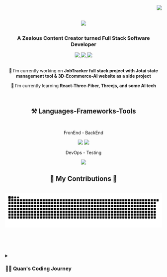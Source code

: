 <img align="right" src="https://visitor-badge.laobi.icu/badge?page_id=ZinWR.ZinWR" />

<h1 align="center">
    <img src="https://readme-typing-svg.herokuapp.com?font=Fira+Code&weight=600&size=35&duration=4000&pause=500&color=F75158&center=true&vCenter=true&random=false&width=500&height=70&lines=Hi+There!%F0%9F%91%8B;I'm+Quan+Nguyen!;" />
</h1>

<h3 align="center">A Zealous Content Creator turned Full Stack Software Developer</h3>

<div align="center"> 
  <a href="mailto:quanzinnguyen@gmail.com">
    <img src="https://img.shields.io/badge/Gmail-333333?style=for-the-badge&logo=gmail&logoColor=red" />
  </a>
  <a href="https://www.linkedin.com/in/quan-nguyen27" target="_blank">
    <img src="https://img.shields.io/badge/LinkedIn-0077B5?style=for-the-badge&logo=linkedin&logoColor=white" target="_blank" />
  </a>
  <a href="#" target="_blank">
     <img src="https://img.shields.io/badge/Portfolio-FF5722?style=for-the-badge&logo=todoist&logoColor=white" target="_blank" /> 
  </a>
</div>

<br/>

<div align="center">
 
 🔭 I’m currently working on **JobTracker full stack project with Jotai state management tool & 3D-Ecommerce-AI website as a side project**
 
 🌱 I’m currently learning **React-Three-Fiber, Threejs, and some AI tech**

 </div>

<br/>

<h2 align="center">⚒️ Languages-Frameworks-Tools</h2>
<br/>
<div align="center">
    <p>FronEnd - BackEnd</p>
    <img src="https://skillicons.dev/icons?i=javascript,react,redux,ts,threejs,html,css,tailwind,sass,d3,materialui,electron" />
    <img src="https://skillicons.dev/icons?i=express,mongodb,postgres,redis,postman,webpack,vite,py,c,cpp" />
    <p>DevOps - Testing</p>
    <img src="https://skillicons.dev/icons?i=kubernetes,docker,prometheus,grafana,jest" />
</div>

<div align="center">
  <h2>🐍 My Contributions 🐍</h2>
  <br>
  <img alt="snake eating my contributions" src="https://raw.githubusercontent.com/ZinWR/ZinWR/output/github-contribution-grid-snake.svg" />
  
  <br/><br/><br/>
</div>

<details>
 <summary><h3>👨‍💻 Quan's Coding Journey</h3></summary>
   I started my coding journey as a Biochemistry & Molecular Biology student at the University of California, Davis. I took a few intro coding classes such as Python, C, and C++ during my freshman year. I later got super busy with the workload of my major so I stopped coding all at once. Later, after graduation, COVID-19 hit and I had to move back to Texas to take care of my family and grandmother. 

    
   Afterward, I became an online content creator on Twitch and YouTube for a few years. I started to self-taught myself coding again but was not learning a lot from it. After a while, I decided to attend CodeSmith, a prestigious coding boot camp, and started to learn and build full-stack projects. (More to come!)
